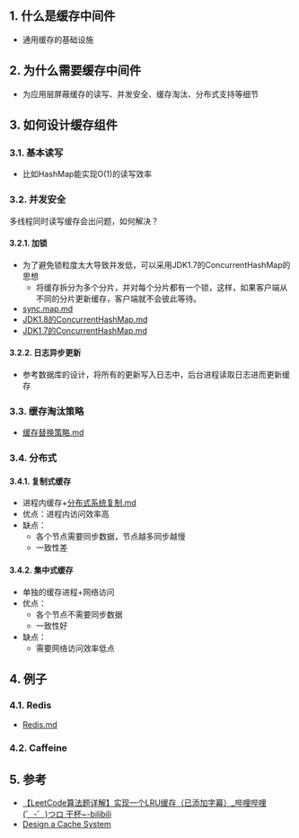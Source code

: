## 1. 什么是缓存中间件
- 通用缓存的基础设施
## 2. 为什么需要缓存中间件
- 为应用层屏蔽缓存的读写、并发安全、缓存淘汰、分布式支持等细节
## 3. 如何设计缓存组件
### 3.1. 基本读写
- 比如HashMap能实现O(1)的读写效率

### 3.2. 并发安全
多线程同时读写缓存会出问题，如何解决？

#### 3.2.1. 加锁
- 为了避免锁粒度太大导致并发低，可以采用JDK1.7的ConcurrentHashMap的思想
    - 将缓存拆分为多个分片，并对每个分片都有一个锁，这样，如果客户端从不同的分片更新缓存，客户端就不会彼此等待。
- [sync.map.md](../Golang/sync.map.md)
- [JDK1.8的ConcurrentHashMap.md](../Java/JUC/16.ConcurrentHashMap/JDK1.8的ConcurrentHashMap.md)
- [JDK1.7的ConcurrentHashMap.md](../Java/JUC/16.ConcurrentHashMap/JDK1.7的ConcurrentHashMap.md)
#### 3.2.2. 日志异步更新
- 参考数据库的设计，将所有的更新写入日志中，后台进程读取日志进而更新缓存
### 3.3. 缓存淘汰策略
- [缓存替换策略.md](../../Algorithm/算法/缓存替换策略.md)

### 3.4. 分布式

#### 3.4.1. 复制式缓存
- 进程内缓存+[分布式系统复制.md](../分布式系统/分布式系统复制.md)
- 优点：进程内访问效率高
- 缺点：
    - 各个节点需要同步数据，节点越多同步越慢
    - 一致性差
#### 3.4.2. 集中式缓存
- 单独的缓存进程+网络访问
- 优点：
    - 各个节点不需要同步数据
    - 一致性好
- 缺点：
    - 需要网络访问效率低点

## 4. 例子
### 4.1. Redis
- [Redis.md](../../Redis/Redis.md)
### 4.2. Caffeine
## 5. 参考
- [【LeetCode算法题详解】实现一个LRU缓存（已添加字幕）\_哔哩哔哩 \(゜\-゜\)つロ 干杯~\-bilibili](https://www.bilibili.com/video/av51896045/)
- [Design a Cache System](http://blog.gainlo.co/index.php/2016/05/17/design-a-cache-system/)


